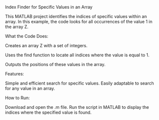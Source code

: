 Index Finder for Specific Values in an Array

This MATLAB project identifies the indices of specific values within an array. In this example, the code looks for all occurrences of the value 1 in the array Z.

What the Code Does:

Creates an array Z with a set of integers.

Uses the find function to locate 
all indices where the value is equal to 1.

Outputs the positions of these values in the array.

Features:

Simple and efficient search for specific values.
Easily adaptable to search for any value in an array.

How to Run:

Download and open the .m file.
Run the script in MATLAB to display the indices where the specified value is found.